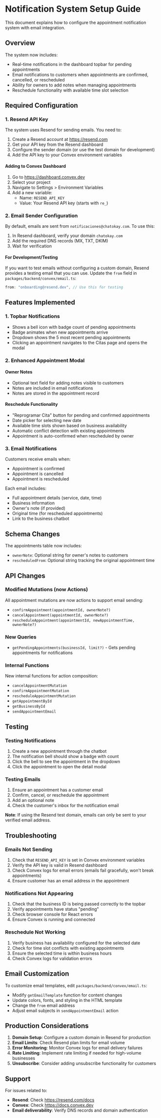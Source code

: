 # Notification System Setup Guide

This document explains how to configure the appointment notification system with email integration.

## Overview

The system now includes:

- Real-time notifications in the dashboard topbar for pending appointments
- Email notifications to customers when appointments are confirmed, cancelled, or rescheduled
- Ability for owners to add notes when managing appointments
- Reschedule functionality with available time slot selection

## Required Configuration

### 1. Resend API Key

The system uses Resend for sending emails. You need to:

1. Create a Resend account at https://resend.com
2. Get your API key from the Resend dashboard
3. Configure the sender domain (or use the test domain for development)
4. Add the API key to your Convex environment variables

#### Adding to Convex Dashboard

1. Go to https://dashboard.convex.dev
2. Select your project
3. Navigate to Settings > Environment Variables
4. Add a new variable:
   - Name: `RESEND_API_KEY`
   - Value: Your Resend API key (starts with `re_`)

### 2. Email Sender Configuration

By default, emails are sent from `notificaciones@chatokay.com`. To use this:

1. In Resend dashboard, verify your domain `chatokay.com`
2. Add the required DNS records (MX, TXT, DKIM)
3. Wait for verification

#### For Development/Testing

If you want to test emails without configuring a custom domain, Resend provides a testing email that you can use. Update the `from` field in `packages/backend/convex/email.ts`:

```typescript
from: "onboarding@resend.dev", // Use this for testing
```

## Features Implemented

### 1. Topbar Notifications

- Shows a bell icon with badge count of pending appointments
- Badge animates when new appointments arrive
- Dropdown shows the 5 most recent pending appointments
- Clicking an appointment navigates to the Citas page and opens the modal

### 2. Enhanced Appointment Modal

#### Owner Notes

- Optional text field for adding notes visible to customers
- Notes are included in email notifications
- Notes are stored in the appointment record

#### Reschedule Functionality

- "Reprogramar Cita" button for pending and confirmed appointments
- Date picker for selecting new date
- Available time slots shown based on business availability
- Automatic conflict detection with existing appointments
- Appointment is auto-confirmed when rescheduled by owner

### 3. Email Notifications

Customers receive emails when:

- Appointment is confirmed
- Appointment is cancelled
- Appointment is rescheduled

Each email includes:

- Full appointment details (service, date, time)
- Business information
- Owner's note (if provided)
- Original time (for rescheduled appointments)
- Link to the business chatbot

## Schema Changes

The appointments table now includes:

- `ownerNote`: Optional string for owner's notes to customers
- `rescheduledFrom`: Optional string tracking the original appointment time

## API Changes

### Modified Mutations (now Actions)

All appointment mutations are now actions to support email sending:

- `confirmAppointment(appointmentId, ownerNote?)`
- `cancelAppointment(appointmentId, ownerNote?)`
- `rescheduleAppointment(appointmentId, newAppointmentTime, ownerNote?)`

### New Queries

- `getPendingAppointments(businessId, limit?)` - Gets pending appointments for notifications

### Internal Functions

New internal functions for action composition:

- `cancelAppointmentMutation`
- `confirmAppointmentMutation`
- `rescheduleAppointmentMutation`
- `getAppointmentById`
- `getBusinessById`
- `sendAppointmentEmail`

## Testing

### Testing Notifications

1. Create a new appointment through the chatbot
2. The notification bell should show a badge with count
3. Click the bell to see the appointment in the dropdown
4. Click the appointment to open the detail modal

### Testing Emails

1. Ensure an appointment has a customer email
2. Confirm, cancel, or reschedule the appointment
3. Add an optional note
4. Check the customer's inbox for the notification email

**Note**: If using the Resend test domain, emails can only be sent to your verified email address.

## Troubleshooting

### Emails Not Sending

1. Check that `RESEND_API_KEY` is set in Convex environment variables
2. Verify the API key is valid in Resend dashboard
3. Check Convex logs for email errors (emails fail gracefully, won't break appointments)
4. Ensure customer has an email address in the appointment

### Notifications Not Appearing

1. Check that the business ID is being passed correctly to the topbar
2. Verify appointments have status "pending"
3. Check browser console for React errors
4. Ensure Convex is running and connected

### Reschedule Not Working

1. Verify business has availability configured for the selected date
2. Check for time slot conflicts with existing appointments
3. Ensure the selected time is within business hours
4. Check Convex logs for validation errors

## Email Customization

To customize email templates, edit `packages/backend/convex/email.ts`:

- Modify `getEmailTemplate` function for content changes
- Update colors, fonts, and styling in the HTML template
- Change the `from` email address
- Adjust email subjects in `sendAppointmentEmail` action

## Production Considerations

1. **Domain Setup**: Configure a custom domain in Resend for production
2. **Email Limits**: Check Resend plan limits for email volume
3. **Error Monitoring**: Monitor Convex logs for email delivery failures
4. **Rate Limiting**: Implement rate limiting if needed for high-volume businesses
5. **Unsubscribe**: Consider adding unsubscribe functionality for customers

## Support

For issues related to:

- **Resend**: Check https://resend.com/docs
- **Convex**: Check https://docs.convex.dev
- **Email deliverability**: Verify DNS records and domain authentication

